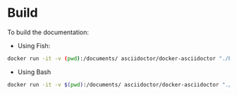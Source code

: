 # Build

To build the documentation:

* Using Fish:

```bash
docker run -it -v (pwd):/documents/ asciidoctor/docker-asciidoctor "./build.sh" "html"
```

* Using Bash

```bash
docker run -it -v $(pwd):/documents/ asciidoctor/docker-asciidoctor "./build.sh" "html"
```
